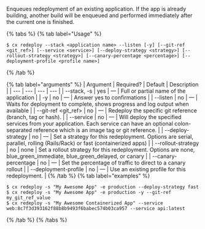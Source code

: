 Enqueues redeployment of an existing application. If the app is already building, another build will be enqueued and performed immediately after the current one is finished.

{% tabs %}
{% tab label="Usage" %}

```shell
$ cx redeploy --stack <application name> --listen [-y] [--git-ref <git_ref>] [--service <service>] [--deploy-strategy <strategy>] [--rollout-strategy <strategy>] [--canary-percentage <percentage>] [--deployment-profile <profile name>]
```
{% /tab %}
    
{% tab label="arguments" %}
| Argument | Required? | Default | Description |
|  ---  |  ---  |  ---  |  ---  |
| \--stack, -s <application name> | yes | — | Full or partial name of the application |
| -y | no | — | Answer yes to confirmations |
| \--listen | no | — | Waits for deployment to complete, shows progress and log output when available |
| \--git-ref <git_ref> | no | — | Redeploy the specific git reference (branch, tag or hash). |
| \--service <service> | no | — | Will deploy the specified services from your application. Each service can have an optional colon-separated reference which is an image tag or git reference. |
| \--deploy-strategy <strategy> | no | — | Set a strategy for this redeployment. Options are serial, parallel, rolling (Rails/Rack) or fast (containerized apps) |
| \--rollout-strategy <strategy> | no | none | Set a rollout strategy for this redeployment. Options are none, blue_green_immediate, blue_green_delayed, or canary |
| \--canary-percentage <percentage> | no | — | Set the percentage of traffic to direct to a canary rollout |
| \--deployment-profile <profile name> | no | — | Use an existing profile for this redeployment. |
{% /tab %}
{% tab label="examples" %}

```shell
$ cx redeploy -s "My Awesome App" -e production --deploy-strategy fast
$ cx redeploy -s "My Awesome App" -e production -y --git-ref my_git_ref_value
$ cx redeploy -s "My Awesome Containerized App" --service web:8c7f3d393162f88b8b9493f6babec574b03ca957 --service api:latest
```

{% /tab %}
{% /tabs %}